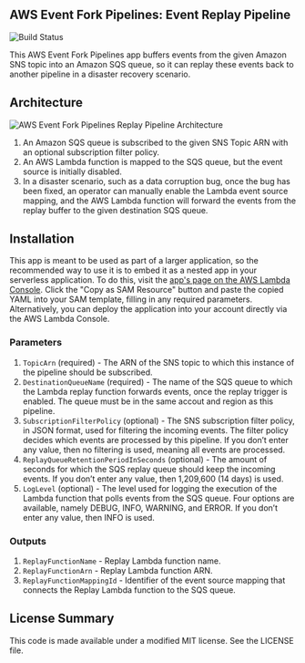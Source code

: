 ## AWS Event Fork Pipelines: Event Replay Pipeline

![Build Status](https://codebuild.us-east-1.amazonaws.com/badges?uuid=eyJlbmNyeXB0ZWREYXRhIjoidEVpU1Nmd0gzaEtUaE1XWGo3OVY3dmVDTVRBUllsUXFlbTZZQS9pZkRDaGhKZFZkczZEQVJLcEovQko3VmpYeHZrQ24wL041bWI4SWUyUUxJMDhHbXRBPSIsIml2UGFyYW1ldGVyU3BlYyI6IjZESXdFTTJBd2RWZGVKSXEiLCJtYXRlcmlhbFNldFNlcmlhbCI6MX0%3D&branch=master)

This AWS Event Fork Pipelines app buffers events from the given Amazon SNS topic into an Amazon SQS queue, so it can replay these events back to another pipeline in a disaster recovery scenario.

## Architecture

![AWS Event Fork Pipelines Replay Pipeline Architecture](https://github.com/aws-samples/aws-serverless-event-fork-pipelines/raw/master/pipelines/event-replay-pipeline/images/event-replay-architecture.png)

1. An Amazon SQS queue is subscribed to the given SNS Topic ARN with an optional subscription filter policy.
1. An AWS Lambda function is mapped to the SQS queue, but the event source is initially disabled.
1. In a disaster scenario, such as a data corruption bug, once the bug has been fixed, an operator can manually enable the Lambda event source mapping, and the AWS Lambda function will forward the events from the replay buffer to the given destination SQS queue.

## Installation

This app is meant to be used as part of a larger application, so the recommended way to use it is to embed it as a nested app in your serverless application. To do this, visit the [app's page on the AWS Lambda Console](https://console.aws.amazon.com/lambda/home#/create/app?applicationId=arn:aws:serverlessrepo:us-east-1:077246666028:applications/fork-event-replay-pipeline). Click the "Copy as SAM Resource" button and paste the copied YAML into your SAM template, filling in any required parameters. Alternatively, you can deploy the application into your account directly via the AWS Lambda Console.

### Parameters

1. `TopicArn` (required) - The ARN of the SNS topic to which this instance of the pipeline should be subscribed.
1. `DestinationQueueName` (required) - The name of the SQS queue to which the Lambda replay function forwards events, once the replay trigger is enabled. The queue must be in the same accout and region as this pipeline.
1. `SubscriptionFilterPolicy` (optional) - The SNS subscription filter policy, in JSON format, used for filtering the incoming events. The filter policy decides which events are processed by this pipeline. If you don’t enter any value, then no filtering is used, meaning all events are processed.
1. `ReplayQueueRetentionPeriodInSeconds` (optional) - The amount of seconds for which the SQS replay queue should keep the incoming events. If you don’t enter any value, then 1,209,600 (14 days) is used.
1. `LogLevel` (optional) - The level used for logging the execution of the Lambda function that polls events from the SQS queue. Four options are available, namely DEBUG, INFO, WARNING, and ERROR. If you don’t enter any value, then INFO is used.

### Outputs

1. `ReplayFunctionName` - Replay Lambda function name.
1. `ReplayFunctionArn` - Replay Lambda function ARN.
1. `ReplayFunctionMappingId` - Identifier of the event source mapping that connects the Replay Lambda function to the SQS queue.

## License Summary

This code is made available under a modified MIT license. See the LICENSE file.
